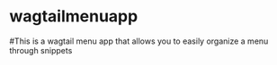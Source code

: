 # wagtailmenuapp

#This is a wagtail menu app that allows you to easily organize a menu through snippets